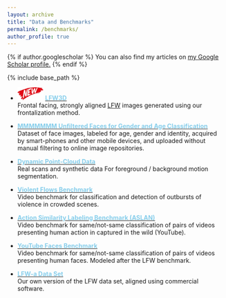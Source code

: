 ```yaml
---
layout: archive
title: "Data and Benchmarks"
permalink: /benchmarks/
author_profile: true
---
```


{% if author.googlescholar %}
  You can also find my articles on <u><a href="{{author.googlescholar}}">my Google Scholar profile</a>.</u>
{% endif %}

{% include base_path %}

* <img src='../images/New - Icon.jpg' width='60' height='30'> **[<font color='SkyBlue'>LFW3D</font>](../publication/2015_CVPR_1)**<br/>
Frontal facing, strongly aligned [LFW](http://vis-www.cs.umass.edu/lfw/) images generated using our frontalization method.

* **[<font color='SkyBlue'>MMMMMMM Unfiltered Faces for Gender and Age Classification</font>](/projects/Adience/Adience-data.html)**<br/>
Dataset of face images, labeled for age, gender and identity, acquired by smart-phones and other mobile devices, and uploaded without manual filtering to online image repositories.

* **[<font color='SkyBlue'>Dynamic Point-Cloud Data</font>](../publication/2013_PG)**<br/>
Real scans and synthetic data For foreground / background motion segmentation.

* **[<font color='SkyBlue'>Violent Flows Benchmark</font>](https://osnathassner.github.io/talhassner/projects/violentflows/index.html)**<br/>
Video benchmark for classification and detection of outbursts of violence in crowded scenes.

* **[<font color='SkyBlue'>Action Similarity Labeling Benchmark (ASLAN)</font>](https://osnathassner.github.io/talhassner/projects/ASLAN/ASLAN-main.html)**<br/>
Video benchmark for same/not-same classification of pairs of videos presenting human action in captured in the wild (YouTube).

* **[<font color='SkyBlue'>YouTube Faces Benchmark</font>](http://www.cs.tau.ac.il/~wolf/ytfaces/)**<br/>
Video benchmark for same/not-same classification of pairs of videos presenting human faces. Modeled after the LFW benchmark.

* **[<font color='SkyBlue'>LFW-a Data Set</font>](https://osnathassner.github.io/talhassner/projects/lfwa/index.html)**<br/>
Our own version of the LFW data set, aligned using commercial software.
